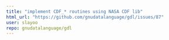 ```yaml
---
title: "implement CDF_* routines using NASA CDF lib"
html_url: "https://github.com/gnudatalanguage/gdl/issues/87"
user: slayoo
repo: gnudatalanguage/gdl
---
```


